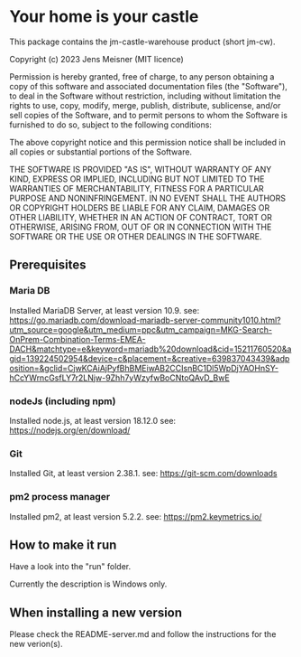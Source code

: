 # Your home is your castle

This package contains the jm-castle-warehouse product (short jm-cw).

Copyright (c) 2023 Jens Meisner (MIT licence)

Permission is hereby granted, free of charge, to any person obtaining a copy
of this software and associated documentation files (the "Software"), to deal
in the Software without restriction, including without limitation the rights
to use, copy, modify, merge, publish, distribute, sublicense, and/or sell
copies of the Software, and to permit persons to whom the Software is
furnished to do so, subject to the following conditions:

The above copyright notice and this permission notice shall be included in all
copies or substantial portions of the Software.

THE SOFTWARE IS PROVIDED "AS IS", WITHOUT WARRANTY OF ANY KIND, EXPRESS OR
IMPLIED, INCLUDING BUT NOT LIMITED TO THE WARRANTIES OF MERCHANTABILITY,
FITNESS FOR A PARTICULAR PURPOSE AND NONINFRINGEMENT. IN NO EVENT SHALL THE
AUTHORS OR COPYRIGHT HOLDERS BE LIABLE FOR ANY CLAIM, DAMAGES OR OTHER
LIABILITY, WHETHER IN AN ACTION OF CONTRACT, TORT OR OTHERWISE, ARISING FROM,
OUT OF OR IN CONNECTION WITH THE SOFTWARE OR THE USE OR OTHER DEALINGS IN THE
SOFTWARE.

## Prerequisites

### Maria DB

Installed MariaDB Server, at least version 10.9.
see: https://go.mariadb.com/download-mariadb-server-community1010.html?utm_source=google&utm_medium=ppc&utm_campaign=MKG-Search-OnPrem-Combination-Terms-EMEA-DACH&matchtype=e&keyword=mariadb%20download&cid=15211760520&agid=139224502954&device=c&placement=&creative=639837043439&adposition=&gclid=CjwKCAiAjPyfBhBMEiwAB2CCIsnBC1Dl5WpDjYAOHnSY-hCcYWrncGsfLY7r2LNjw-9Zhh7yWzyfwBoCNtoQAvD_BwE

### nodeJs (including npm)

Installed node.js, at least version 18.12.0
see: https://nodejs.org/en/download/

### Git

Installed Git, at least version 2.38.1.
see: https://git-scm.com/downloads

### pm2 process manager

Installed pm2, at least version 5.2.2.
see: https://pm2.keymetrics.io/

## How to make it run

Have a look into the "run" folder.

Currently the description is Windows only.

## When installing a new version

Please check the README-server.md and follow the instructions for the new verion(s).
